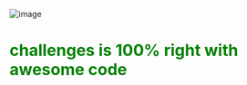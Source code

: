 ![image](https://github.com/user-attachments/assets/769ce231-a0fa-442e-a1bc-0594362047fe)
<h1 style='color:green;'>challenges is 100% right with awesome code</h1>

